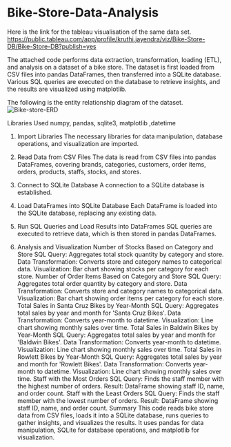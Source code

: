 # Bike-Store-Data-Analysis
Here is the link for the tableau visualisation of the same data set.
https://public.tableau.com/app/profile/kruthi.jayendra/viz/Bike-Store-DB/Bike-Store-DB?publish=yes

The attached  code performs data extraction, transformation, loading (ETL), and analysis on a dataset of a bike store. The dataset is first loaded from CSV files into pandas DataFrames, then transferred into a SQLite database. Various SQL queries are executed on the database to retrieve insights, and the results are visualized using matplotlib.

The following is the entity relationship diagram of the dataset.
![Bike-store-ERD](https://github.com/KruthiJayendra/Bike-Store-Data-Analysis/assets/113492040/30c1ae68-b3ad-42ea-a7ae-5a3488f7dafe)

Libraries Used
numpy, pandas, sqlite3, matplotlib ,datetime

1. Import Libraries
The necessary libraries for data manipulation, database operations, and visualization are imported.

2. Read Data from CSV Files
The data is read from CSV files into pandas DataFrames, covering brands, categories, customers, order items, orders, products, staffs, stocks, and stores.

3. Connect to SQLite Database
A connection to a SQLite database is established.

4. Load DataFrames into SQLite Database
Each DataFrame is loaded into the SQLite database, replacing any existing data.

5. Run SQL Queries and Load Results into DataFrames
SQL queries are executed to retrieve data, which is then stored in pandas DataFrames.

6. Analysis and Visualization
Number of Stocks Based on Category and Store
SQL Query: Aggregates total stock quantity by category and store.
Data Transformation: Converts store and category names to categorical data.
Visualization: Bar chart showing stocks per category for each store.
Number of Order Items Based on Category and Store
SQL Query: Aggregates total order quantity by category and store.
Data Transformation: Converts store and category names to categorical data.
Visualization: Bar chart showing order items per category for each store.
Total Sales in Santa Cruz Bikes by Year-Month
SQL Query: Aggregates total sales by year and month for 'Santa Cruz Bikes'.
Data Transformation: Converts year-month to datetime.
Visualization: Line chart showing monthly sales over time.
Total Sales in Baldwin Bikes by Year-Month
SQL Query: Aggregates total sales by year and month for 'Baldwin Bikes'.
Data Transformation: Converts year-month to datetime.
Visualization: Line chart showing monthly sales over time.
Total Sales in Rowlett Bikes by Year-Month
SQL Query: Aggregates total sales by year and month for 'Rowlett Bikes'.
Data Transformation: Converts year-month to datetime.
Visualization: Line chart showing monthly sales over time.
Staff with the Most Orders
SQL Query: Finds the staff member with the highest number of orders.
Result: DataFrame showing staff ID, name, and order count.
Staff with the Least Orders
SQL Query: Finds the staff member with the lowest number of orders.
Result: DataFrame showing staff ID, name, and order count.
Summary
This code reads bike store data from CSV files, loads it into a SQLite database, runs queries to gather insights, and visualizes the results. It uses pandas for data manipulation, SQLite for database operations, and matplotlib for visualization.
